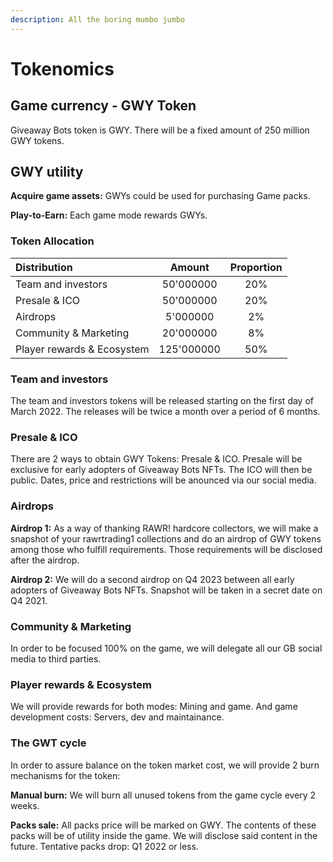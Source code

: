 ```yaml
---
description: All the boring mumbo jumbo
---
```


# Tokenomics

## **Game currency - GWY Token**

Giveaway Bots token is GWY. There will be a fixed amount of 250 million GWY tokens. 

## GWY utility

**Acquire game assets:** GWYs could be used for purchasing Game packs.

**Play-to-Earn:** Each game mode rewards GWYs.



### Token Allocation

| Distribution | Amount | Proportion |
| :--- | :---: | :---: |
| Team and investors | 50'000000 | 20% |
| Presale & ICO | 50'000000 | 20% |
| Airdrops | 5'000000 | 2% |
| Community & Marketing | 20'000000 | 8% |
| Player rewards & Ecosystem | 125'000000 | 50% |

### 

### Team and investors

The team and investors tokens will be released starting on the first day of March 2022. The releases will be twice a month over a period of 6 months.

### 

### Presale & ICO

There are 2 ways to obtain GWY Tokens: Presale & ICO. Presale will be exclusive for early adopters of Giveaway Bots NFTs. The ICO will then be public. Dates, price and restrictions will be anounced via our social media.

### 

### Airdrops

**Airdrop 1:** As a way of thanking RAWR! hardcore collectors, we will make a snapshot of your rawrtrading1 collections and do an airdrop of GWY tokens among those who fulfill requirements. Those requirements will be disclosed after the airdrop.

**Airdrop 2:** We will do a second airdrop on Q4 2023 between all early adopters of Giveaway Bots NFTs. Snapshot will be taken in a secret date on Q4 2021.

### 

### Community & Marketing

In order to be focused 100% on the game, we will delegate all our GB social media to third parties.

### 

### Player rewards & Ecosystem

We will provide rewards for both modes: Mining and game. And game development costs: Servers, dev and maintainance.



### The GWT cycle

In order to assure balance on the token market cost, we will provide 2 burn mechanisms for the token:

**Manual burn:** We will burn all unused tokens from the game cycle every 2 weeks.

**Packs sale:** All packs price will be marked on GWY. The contents of these packs will be of utility inside the game. We will disclose said content in the future. Tentative packs drop: Q1 2022 or less.

